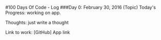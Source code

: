 #100 Days Of Code - Log
###Day 0: February 30, 2016 
(Topic)
Today's Progress: working on app.

Thoughts: just write a thought

Link to work:  [GitHub] App link
